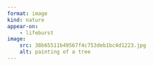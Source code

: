 ```yaml
---
format: image
kind: nature
appear-on: 
    - lifeburst
image:
    src: 38b65511b49567f4c753deb1bc4d1223.jpg
    alt: painting of a tree
---
```

